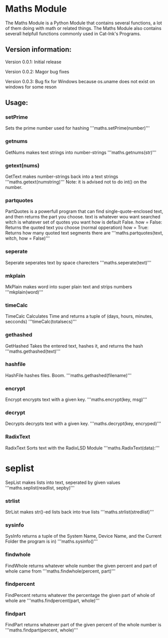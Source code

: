 # Maths Module

The Maths Module is a Python Module that contains several functions, a lot of them doing with math or related things.
The Maths Module also contains severall helpfull functions commonly used in Cat-Ink's Programs.

## Version information:
Version 0.0.1:
Initial release

Version 0.0.2:
Magor bug fixes

Version 0.0.3:
Bug fix for Windows because os.uname does not exist on windows for some reson

## Usage:
### setPrime
Sets the prime number used for hashing
'''maths.setPrime(number)'''

### getnums
GetNums makes text strings into  number-strings
'''maths.getnums(str)'''

### getext(nums)
GetText makes number-strings back into a text strings
'''maths.getext(numstring)'''
Note: it is advised not to do int() on the number.

### partquotes
PartQuotes is a powerfull program that can find single-quote-enclosed text, and then returns the part you choose.
text is whatever wou want searched
witch is whatever set of quotes you want
how is default False.
how = False: Returns the quoted text you choose (normal opperation)
how = True:  Returns how many quoted text segments there are
'''maths.partquotes(text, witch, how = False)'''

### seperate
Seperate seperates text by space charecters
'''maths.seperate(text)'''

### mkplain
MkPlain makes word into super plain text and strips numbers
'''mkplain(word)'''

### timeCalc
TimeCalc Calculates Time and returns a tuple of (days, hours, minutes, secconds)
'''timeCalc(totalsecs)'''

### gethashed
GetHashed Takes the entered text, hashes it, and returns the hash
'''maths.gethashed(text)'''

### hashfile
HashFile hashes files. Boom.
'''maths.gethashed(filename)'''

### encrypt
Encrypt encrypts text with a given key.
'''maths.encrypt(key, msg)'''

### decrypt
Decrypts decrypts text with a given key.
'''maths.decrypt(key, encryped)'''

### RadixText
RadixText Sorts text with the RadixLSD Module
'''maths.RadixText(data):'''

# seplist
SepList makes lists into text, seperated by given values
'''maths.seplist(readlist, sepby)'''

### strlist
StrList makes str()-ed lists back into true lists
'''maths.strlist(stredlist)'''

### sysinfo
SysInfo returns a tuple of the System Name, Device Name, and the Current Folder the program is in)
'''maths.sysinfo()'''

### findwhole
FindWhole returns whatever whole number the given percent and part of whole came from
'''maths.findwhole(percent, part)'''

### findpercent
FindPercent returns whatever the percentage the given part of whole of whole are
'''maths.findpercent(part, whole)'''

### findpart
FindPart returns whatever part of the given percent of the whole number is
'''maths.findpart(percent, whole)'''
